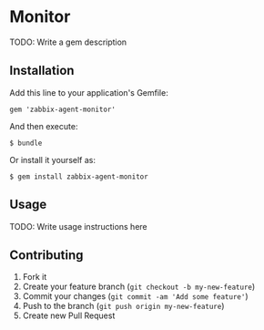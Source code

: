 # Monitor

TODO: Write a gem description

## Installation

Add this line to your application's Gemfile:

    gem 'zabbix-agent-monitor'

And then execute:

    $ bundle

Or install it yourself as:

    $ gem install zabbix-agent-monitor

## Usage

TODO: Write usage instructions here

## Contributing

1. Fork it
2. Create your feature branch (`git checkout -b my-new-feature`)
3. Commit your changes (`git commit -am 'Add some feature'`)
4. Push to the branch (`git push origin my-new-feature`)
5. Create new Pull Request
